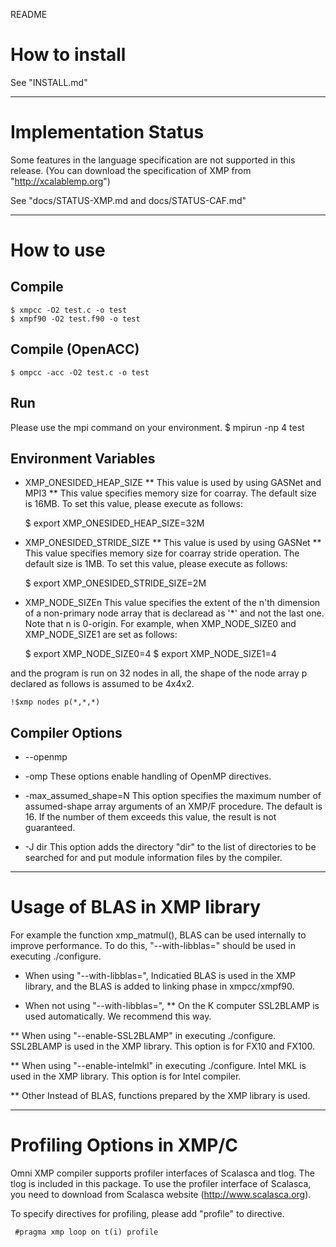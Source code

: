 README

# How to install
 See "INSTALL.md"

-----
# Implementation Status
 Some features in the language specification are not supported in this release.
 (You can download the specification of XMP from "http://xcalablemp.org")

 See "docs/STATUS-XMP.md and docs/STATUS-CAF.md"

-----
# How to use
## Compile
    $ xmpcc -O2 test.c -o test
    $ xmpf90 -O2 test.f90 -o test

## Compile (OpenACC)
    $ ompcc -acc -O2 test.c -o test

## Run
 Please use the mpi command on your environment.
    $ mpirun -np 4 test

## Environment Variables
* XMP_ONESIDED_HEAP_SIZE
 ** This value is used by using GASNet and MPI3 **
 This value specifies memory size for coarray. The default size is 16MB.
 To set this value, please execute as follows:

    $ export XMP_ONESIDED_HEAP_SIZE=32M

* XMP_ONESIDED_STRIDE_SIZE
 ** This value is used by using GASNet **
 This value specifies memory size for coarray stride operation.
 The default size is 1MB.
 To set this value, please execute as follows:

    $ export XMP_ONESIDED_STRIDE_SIZE=2M

* XMP_NODE_SIZEn
 This value specifies the extent of the n'th dimension of a non-primary node
 array that is declaread as '*' and not the last one. Note that n is 0-origin.
 For example, when XMP_NODE_SIZE0 and XMP_NODE_SIZE1 are set as follows:

    $ export XMP_NODE_SIZE0=4
    $ export XMP_NODE_SIZE1=4

 and the program is run on 32 nodes in all, the shape of the node array p declared as
 follows is assumed to be 4x4x2.

    !$xmp nodes p(*,*,*)

## Compiler Options
* --openmp
* -omp
 These options enable handling of OpenMP directives.

* -max_assumed_shape=N
 This option specifies the maximum number of assumed-shape array arguments of an XMP/F
 procedure. The default is 16. If the number of them exceeds this value, the result is
 not guaranteed.

* -J dir
 This option adds the directory "dir" to the list of directories to be searched for and put
 module information files by the compiler.

-----
# Usage of BLAS in XMP library
 For example the function xmp_matmul(), BLAS can be used internally to improve performance.
 To do this, "--with-libblas=" should be used in executing ./configure.

* When using "--with-libblas=",
  Indicatied BLAS is used in the XMP library, and the BLAS is added to linking phase in
  xmpcc/xmpf90.

* When not using "--with-libblas=",
** On the K computer
  SSL2BLAMP is used automatically. We recommend this way.

** When using "--enable-SSL2BLAMP" in executing ./configure.
  SSL2BLAMP is used in the XMP library. This option is for FX10 and FX100.

** When using "--enable-intelmkl" in executing ./configure.
  Intel MKL is used in the XMP library. This option is for Intel compiler.

** Other
  Instead of BLAS, functions prepared by the XMP library is used.

-----
# Profiling Options in XMP/C
 Omni XMP compiler supports profiler interfaces of Scalasca and tlog.
 The tlog is included in this package.
 To use the profiler interface of Scalasca, you need to download from
 Scalasca website (http://www.scalasca.org).

 To specify directives for profiling, please add "profile" to directive.

     #pragma xmp loop on t(i) profile

